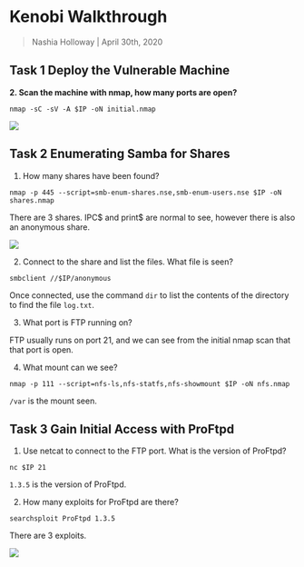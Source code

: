 # Kenobi Walkthrough

> Nashia Holloway | April 30th, 2020

## Task 1 Deploy the Vulnerable Machine

**2. Scan the machine with nmap, how many ports are open?**

```
nmap -sC -sV -A $IP -oN initial.nmap
```

![](~/Documents/THM/learning_paths/oscp_prep/initial.png)

## Task 2 Enumerating Samba for Shares

1. How many shares have been found?

```
nmap -p 445 --script=smb-enum-shares.nse,smb-enum-users.nse $IP -oN shares.nmap
```

There are 3 shares. IPC$ and print$ are normal to see, however there is also an anonymous share.

![](shares.png)

2. Connect to the share and list the files. What file is seen?

```
smbclient //$IP/anonymous
```

Once connected, use the command `dir` to list the contents of the directory to find the file `log.txt`.

3. What port is FTP running on?

FTP usually runs on port 21, and we can see from the initial nmap scan that that port is open.

4. What mount can we see?

```
nmap -p 111 --script=nfs-ls,nfs-statfs,nfs-showmount $IP -oN nfs.nmap
```

`/var` is the mount seen.

## Task 3 Gain Initial Access with ProFtpd

1. Use netcat to connect to the FTP port. What is the version of ProFtpd?

```
nc $IP 21
```

`1.3.5` is the version of ProFtpd.

2. How many exploits for ProFtpd are there?

```
searchsploit ProFtpd 1.3.5
```
There are 3 exploits.

![](proftpd_exploits.png)
